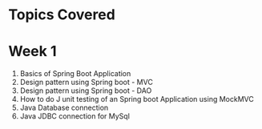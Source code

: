 # Topics Covered 

# Week 1 

1. Basics of Spring Boot Application 
2. Design pattern using Spring boot - MVC
3. Design pattern using Spring boot - DAO
4. How to do J unit testing of an Spring boot Application using MockMVC
5. Java Database connection
6. Java JDBC connection for MySql
